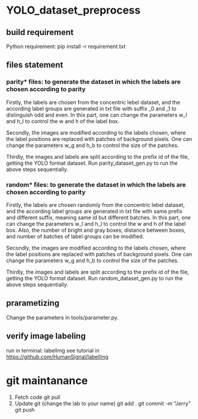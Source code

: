 # YOLO_dataset_preprocess

## build requirement
Python requirement: pip install -r requirement.txt

## files statement
### parity* files: to generate the dataset in which the labels are chosen according to parity
Firstly, the labels are chosen from the concentric lebel dataset, and the according label groups are generated in txt file with suffix _0 and _1 to distinguish odd and even. In this part, one can change the parameters w_l and h_l to control the w and h of the label box.

Secondly, the images are modified according to the labels chosen, where the label positions are replaced with patches of background pixels. One can change the parameters w_g and h_b to control the size of the patches.

Thirdly, the images and labels are split according to the prefix id of the file, getting the YOLO format dataset.
Run parity_dataset_gen.py to run the above steps sequentially.

### random* files: to generate the dataset in which the labels are chosen according to parity
Firstly, the labels are chosen randomly from the concentric lebel dataset, and the according label groups are generated in txt file with same prefix and different suffix, meaning same id but different batches. In this part, one can change the parameters w_l and h_l to control the w and h of the label box. Also, the number of bright and gray boxes, distance between boxes, and number of batches of label groups can be modified. 

Secondly, the images are modified according to the labels chosen, where the label positions are replaced with patches of background pixels. One can change the parameters w_g and h_b to control the size of the patches.

Thirdly, the images and labels are split according to the prefix id of the file, getting the YOLO format dataset.
Run random_dataset_gen.py to run the above steps sequentially.

## prarametizing
Change the parameters in tools/parameter.py.

## verify image labeling 
run in terminal:
labelImg
see tutorial in https://github.com/HumanSignal/labelImg

# git maintanance
1. Fetch code
git pull 
2. Update git (change the lab to your name)
git add .
git commit -m "Jerry"
git push